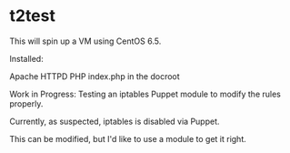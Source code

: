 t2test
======

This will spin up a VM using CentOS 6.5.

Installed:

Apache HTTPD
PHP
index.php in the docroot

Work in Progress:
Testing an iptables Puppet module to modify the rules properly.

Currently, as suspected, iptables is disabled via Puppet.

This can be modified, but I'd like to use a module to get it right.
